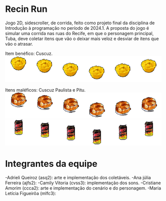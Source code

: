 # Recin Run
Jogo 2D, sidescroller, de corrida, feito como projeto final da disciplina de Introdução à programação no período de 2024.1. A proposta do jogo é simular uma corrida nas ruas do Recife, em que o personagem principal, Tuba, deve coletar itens que vão o deixar mais veloz e desviar de itens que vão o atrasar.

Item benéfico: Cuscuz.
![Cuscuz](https://github.com/CrisCCAmorim/ProjetoFinal-IP/blob/main/imagens/coletaveis/cuscuz_animacao.png?raw=true)

Itens maléficos: Cuscuz Paulista e Pitu.
![Cuscuz Paulista](https://github.com/CrisCCAmorim/ProjetoFinal-IP/blob/main/imagens/coletaveis/cuscuzpaulista_animacao.png?raw=true)
![Pitu](https://github.com/CrisCCAmorim/ProjetoFinal-IP/blob/main/imagens/coletaveis/pitu_animacao.png?raw=true)

# Integrantes da equipe
-Adrieli Queiroz (asq2): arte e implementação dos coletáveis.
-Ana júlia Ferreira (ajfs2): 
-Camily Vitoria (cvss3): implementação dos sons.
-Cristiane Amorim (ccca2): arte e implementação do cenário e do personagem.
-Maria Letícia Figueirôa (mlfc3):

